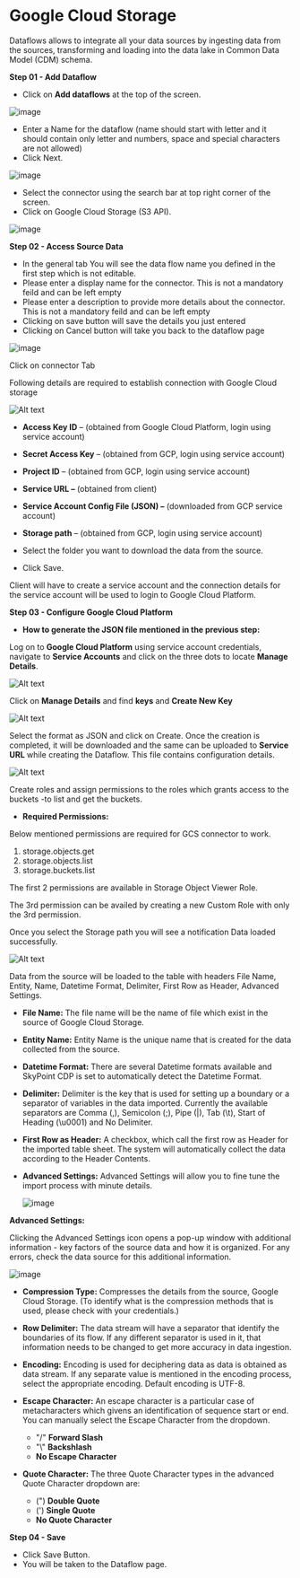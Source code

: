 # **Google Cloud Storage**

Dataflows allows to integrate all your data sources by ingesting data from the sources, transforming and loading into the data lake in Common Data Model (CDM) schema.

**Step 01 - Add Dataflow**

- Click on **Add dataflows** at the top of the screen.

![image](https://user-images.githubusercontent.com/93347291/145796781-d163203f-1502-4973-8f7f-512690c2280a.png?raw=true)

  - Enter a Name for the dataflow (name should start with letter and it should contain only letter and numbers, space and special characters are not allowed)
  - Click Next.

![image](https://user-images.githubusercontent.com/93347291/145797129-3d91fdc3-6a29-486d-a254-5717a5a66109.png?raw=true)


  - Select the connector using the search bar at top right corner of the screen.
  - Click on Google Cloud Storage (S3 API).

![image](https://user-images.githubusercontent.com/93347291/145796240-eb119299-e45c-45de-8b98-f87812400d5d.png?raw=true)


**Step 02 - Access Source Data**

- In the general tab You will see the data flow name you defined in the first step which is not editable.
- Please enter a display name for the connector. This is not a mandatory feild and can be left empty
- Please enter a description to provide more details about the connector. This is not a mandatory feild and can be left empty
- Clicking on save button will save the details you just entered
- Clicking on Cancel button will take you back to the dataflow page

![image](https://user-images.githubusercontent.com/93347291/145798277-9f72112e-b384-47fb-aa98-7627bbd5d720.png?raw=true)

Click on connector Tab

Following details are required to establish connection with Google Cloud storage

![Alt text](https://github.com/skypointcloud/platform/blob/master/docs/doc_snippets/File_loaded.png?raw=true)

- **Access Key ID** – (obtained from Google Cloud Platform, login using service account)
- **Secret Access Key** – (obtained from GCP, login using service account)
- **Project ID** – (obtained from GCP, login using service account)
- **Service URL –** (obtained from client)
- **Service Account Config File (JSON) –** (downloaded from GCP service account)
- **Storage path** – (obtained from GCP, login using service account)

- Select the folder you want to download the data from the source.
- Click Save.

Client will have to create a service account and the connection details for the service account will be used to login to Google Cloud Platform.

**Step 03 - Configure Google Cloud Platform**

- **How to generate the JSON file mentioned in the previous step:**

Log on to **Google Cloud Platform** using service account credentials, navigate to **Service Accounts** and click on the three dots to locate **Manage Details**.

![Alt text](https://github.com/skypointcloud/platform/blob/master/docs/doc_snippets/GCP_Manage_Details.png?raw=true)

Click on **Manage Details** and find **keys** and **Create New Key**

![Alt text](https://github.com/skypointcloud/platform/blob/master/docs/doc_snippets/Key_creation.png?raw=true)


Select the format as JSON and click on Create. Once the creation is completed, it will be downloaded and the same can be uploaded to **Service URL** while creating the Dataflow. This file contains configuration details.

![Alt text](https://github.com/skypointcloud/platform/blob/master/docs/doc_snippets/JSON_file.png?raw=true)

Create roles and assign permissions to the roles which grants access to the buckets -to list and get the buckets.

- **Required Permissions:**

Below mentioned permissions are required for GCS connector to work.

1. storage.objects.get
2. storage.objects.list
3. storage.buckets.list

The first 2 permissions are available in Storage Object Viewer Role.

The 3rd permission can be availed by creating a new Custom Role with only the 3rd permission.

Once you select the Storage path you will see a notification Data loaded successfully.

![Alt text](https://github.com/skypointcloud/platform/blob/master/docs/doc_snippets/Data_Loaded.png?raw=true)

Data from the source will be loaded to the table with headers File Name, Entity, Name, Datetime Format, Delimiter, First Row as Header, Advanced Settings.

- **File Name:**
The file name will be the name of file which exist in the source of Google Cloud Storage.
- **Entity Name:**
 Entity Name is the unique name that is created for the data collected from the source.
- **Datetime Format:**
 There are several Datetime formats available and SkyPoint CDP is set to automatically detect the Datetime Format.
- **Delimiter:**
 Delimiter is the key that is used for setting up a boundary or a separator of variables in the data imported. Currently the available separators are Comma (,), Semicolon (;), Pipe (|), Tab (\t), Start of Heading (\u0001) and No Delimiter.
- **First Row as Header:**
 A checkbox, which call the first row as Header for the imported table sheet. The system will automatically collect the data according to the Header Contents.
- **Advanced Settings:**
 Advanced Settings will allow you to fine tune the import process with minute details.
 
  ![image](https://user-images.githubusercontent.com/93347291/145802278-1e4872a6-b4da-4a04-9532-411a45c917d8.png?raw=true)

**Advanced Settings:**

Clicking the Advanced Settings icon opens a pop-up window with additional information - key factors of the source data and how it is organized. For any errors, check the data source for this additional information.

![image](https://user-images.githubusercontent.com/93347291/145800950-7719c28e-4264-4306-85ba-a76e76b7c26f.png?raw=true)

- **Compression Type:**
Compresses the details from the source, Google Cloud Storage. (To identify what is the compression methods that is used, please check with your credentials.)
- **Row Delimiter:**
The data stream will have a separator that identify the boundaries of its flow. If any different separator is used in it, that information needs to be changed to get more accuracy in data ingestion.
- **Encoding:**
Encoding is used for deciphering data as data is obtained as data stream. If any separate value is mentioned in the encoding process, select the appropriate encoding. Default encoding is UTF-8.
- **Escape Character:**
An escape character is a particular case of metacharacters which givens an identification of sequence start or end. You can manually select the Escape Character from the dropdown.

    - \"/" **Forward Slash**
    - "\\" **Backshlash**
    - **No Escape Character**
- **Quote Character:**
The three Quote Character types in the advanced Quote Character dropdown are:

    - (") **Double Quote**
    - (') **Single Quote**
    - **No Quote Character**

**Step 04 - Save**

- Click Save Button.
- You will be taken to the Dataflow page.
